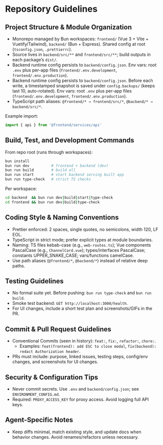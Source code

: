 # Repository Guidelines

## Project Structure & Module Organization
- Monorepo managed by Bun workspaces: `frontend/` (Vue 3 + Vite + Vuetify/Tailwind), `backend/` (Bun + Express). Shared config at root (`tsconfig.json`, `.prettierrc`).
- Source lives in `backend/src/**` and `frontend/src/**`; build outputs in each package’s `dist/`.
- Backend runtime config persists to `backend/config.json`. Env vars: root `.env` plus per-app files (`frontend/.env.development`, `frontend/.env.production`).
 - Backend runtime config persists to `backend/config.json`. Before each write, a timestamped snapshot is saved under `config.backups/` (keeps last 10, auto-rotated). Env vars: root `.env` plus per-app files (`frontend/.env.development`, `frontend/.env.production`).
- TypeScript path aliases: `@frontend/* → frontend/src/*`, `@backend/* → backend/src/*`.

Example import:
```ts
import { api } from '@frontend/services/api'
```

## Build, Test, and Development Commands
From repo root (runs through workspaces):
```bash
bun install
bun run dev          # frontend + backend (dev)
bun run build        # build all
bun run start        # start backend serving built app
bun run type-check   # strict TS checks
```
Per workspace:
```bash
cd backend  && bun run dev|build|start|type-check
cd frontend && bun run dev|build|type-check
```

## Coding Style & Naming Conventions
- Prettier enforced: 2 spaces, single quotes, no semicolons, width 120, LF EOL.
- TypeScript in strict mode; prefer explicit types at module boundaries.
- Naming: TS files kebab-case (e.g., `web-routes.ts`); Vue components PascalCase (e.g., `ChannelCard.vue`); types/interfaces PascalCase; constants UPPER_SNAKE_CASE; vars/functions camelCase.
- Use path aliases (`@frontend/*`, `@backend/*`) instead of relative deep paths.

## Testing Guidelines
- No formal suite yet. Before pushing: `bun run type-check` and `bun run build`.
- Smoke test backend: `GET http://localhost:3000/health`.
- For UI changes, include a short test plan and screenshots/GIFs in the PR.

## Commit & Pull Request Guidelines
- Conventional Commits (seen in history): `feat:`, `fix:`, `refactor:`, `chore:`.
  - Examples: `feat(frontend): add ESC to close modal`, `fix(backend): redact Authorization header`.
- PRs must include: purpose, linked issues, testing steps, config/env changes, and screenshots for UI changes.

## Security & Configuration Tips
- Never commit secrets. Use `.env` and `backend/config.json`; see `ENVIRONMENT_CONFIG.md`.
- Required: `PROXY_ACCESS_KEY` for proxy access. Avoid logging full API keys.

## Agent-Specific Notes
- Keep diffs minimal, match existing style, and update docs when behavior changes. Avoid renames/refactors unless necessary.
